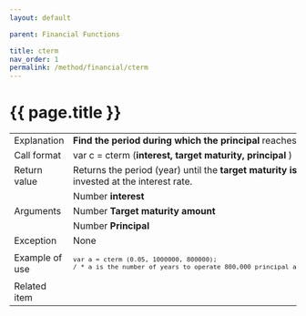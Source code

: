 ```yaml
---
layout: default

parent: Financial Functions

title: cterm
nav_order: 1
permalink: /method/financial/cterm
---
```




# {{ page.title }}

<table>
  <tr>
    <td>Explanation</td>
    <td colspan="2"><b>Find the period during which the principal</b> reaches the <b>target maturity amount.</b></td>
  </tr>
  <tr>
    <td>Call format</td>
    <td colspan="2">var c = cterm (<b>interest, target maturity, principal </b>)</td>
  </tr>
  <tr>
    <td>Return value</td>
    <td colspan="2">Returns the period (year) until the <b>target maturity is reached when the principal</b> is invested at the interest rate.</td>
  </tr>  
   <tr>
    <td rowspan="3">Arguments</td>
    <td>Number  <b>interest</b></td>
    <td>For 5% , specify 0.05</td>
  </tr>
  <tr>
    <td>Number  <b>Target maturity amount</b></td>
    <td>Target amount</td>
  </tr>
  <tr>
    <td>Number <b>Principal</b></td>
    <td></td>
  </tr>
  <tr>
    <td>Exception</td>
    <td colspan="2">None</td>
  </tr>
  <tr>
    <td>Example of use</td>
    <td colspan="2"><code><pre>var a = cterm (0.05, 1000000, 800000);
/ * a is the number of years to operate 800,000 principal at an annual rate of 5 % to 1 million * /</pre></code></td>
  </tr>
  <tr>
    <td>Related item</td>
    <td colspan="2"></td>
  </tr>
</table>





